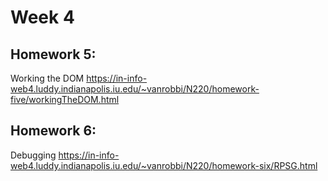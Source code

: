 # Week 4

## Homework 5:

Working the DOM
https://in-info-web4.luddy.indianapolis.iu.edu/~vanrobbi/N220/homework-five/workingTheDOM.html

## Homework 6:

Debugging
https://in-info-web4.luddy.indianapolis.iu.edu/~vanrobbi/N220/homework-six/RPSG.html